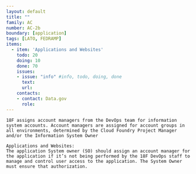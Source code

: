 ```yaml
---
layout: default
title: ""
family: AC
number: AC-2b
boundary: [application]
tags: [LATO, FEDRAMP]
items:
  - item: 'Applications and Websites'
    todo: 20
    doing: 10
    done: 70   
    issues:
    - issue: "info" #info, todo, doing, done
      text:
      url:
    contacts:
    - contact: Data.gov
      role:
---
```

`18F assigns account managers from the DevOps team for information system accounts. Account managers are assigned for account groups in all environments, determined by the Cloud Foundry Project Manager and/or the Information System Owner`

```
Applications and Websites:
The application System owner (SO) should assign an account manager for the application if it’s not being performed by the 18F DevOps staff to manage and control user access to the application. The System Owner must ensure that authorization.
```
